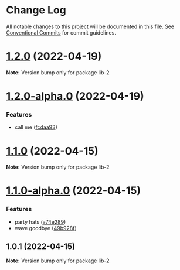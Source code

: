 # Change Log

All notable changes to this project will be documented in this file.
See [Conventional Commits](https://conventionalcommits.org) for commit guidelines.

# [1.2.0](https://github.com/thdepauw/lerna-exercise/compare/lib-2@1.2.0-alpha.0...lib-2@1.2.0) (2022-04-19)

**Note:** Version bump only for package lib-2






# [1.2.0-alpha.0](https://github.com/thdepauw/lerna-exercise/compare/lib-2@1.1.0...lib-2@1.2.0-alpha.0) (2022-04-19)


### Features

* call me ([fcdaa93](https://github.com/thdepauw/lerna-exercise/commit/fcdaa93528f8cb50b8b765c98ea624d15f479e75))





# [1.1.0](https://github.com/thdepauw/lerna-exercise/compare/lib-2@1.1.0-alpha.0...lib-2@1.1.0) (2022-04-15)

**Note:** Version bump only for package lib-2





# [1.1.0-alpha.0](https://github.com/thdepauw/lerna-exercise/compare/lib-2@1.0.1...lib-2@1.1.0-alpha.0) (2022-04-15)


### Features

* party hats ([a74e289](https://github.com/thdepauw/lerna-exercise/commit/a74e289867168f7b025f99b39bfe8729df7cfb9a))
* wave goodbye ([49b928f](https://github.com/thdepauw/lerna-exercise/commit/49b928fd8a339a10878115cd12875cbe66cd4ce6))






## 1.0.1 (2022-04-15)

**Note:** Version bump only for package lib-2
